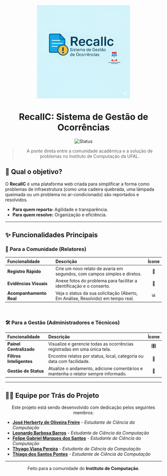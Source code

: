 <div align="center">
  <img src="./logo.png" alt="RecalIC Logo" width="300"/>

  # **RecalIC: Sistema de Gestão de Ocorrências**
  
  ![Status](https://img.shields.io/badge/status-em%20desenvolvimento-yellow)
  

  > A ponte direta entre a comunidade acadêmica e a solução de problemas no Instituto de Computação da UFAL.

</div>

## 🎯 Qual o objetivo?

O **RecalIC** é uma plataforma web criada para simplificar a forma como problemas de infraestrutura (como uma cadeira quebrada, uma lâmpada queimada ou um problema no ar-condicionado) são reportados e resolvidos.

- **Para quem reporta:** Agilidade e transparência.
- **Para quem resolve:** Organização e eficiência.

---

## ✨ Funcionalidades Principais

### 👤 **Para a Comunidade (Relatores)**

| Funcionalidade | Descrição | Ícone |
| :--- | :--- | :---: |
| **Registro Rápido** | Crie um novo relato de avaria em segundos, com campos simples e diretos. | 📝 |
| **Evidências Visuais** | Anexe fotos do problema para facilitar a identificação e o conserto. | 📸 |
| **Acompanhamento Real** | Veja o status da sua solicitação (Aberto, Em Análise, Resolvido) em tempo real. | 📊 |


<br>

### 🛠️ **Para a Gestão (Administradores e Técnicos)**

| Funcionalidade | Descrição | Ícone |
| :--- | :--- | :---: |
| **Painel Centralizado** | Visualize e gerencie todas as ocorrências registradas em uma única tela. | 🎛️ |
| **Filtros Inteligentes**| Encontre relatos por status, local, categoria ou data com facilidade. | 🔎 |
| **Gestão de Status** | Atualize o andamento, adicione comentários e mantenha o relator sempre informado. | 🔄 |

---

## 👨‍💻 Equipe por Trás do Projeto
<p align="center">Este projeto está sendo desenvolvido com dedicação pelos seguintes membros:</p>

- **[José Herberty de Oliveira Freire](https://github.com/HerbertyFreire)** - *Estudante de Ciência da Computação*
- **[Leonardo Barbosa Barros](https://github.com/leonardobrrs)** - *Estudante de Ciência da Computação*
- **[Felipe Gabriel Marques dos Santos](https://github.com/22felipe)** - *Estudante de Ciência da Computação*
- **[Thyago Viana Pereira](https://github.com/thyagoviana)** - *Estudante de Ciência da Computação*
- **[Thiago dos Santos Pontes](https://github.com/thiagodsp-max)** - *Estudante de Ciência da Computação*

---

<div align="center">
  <p>Feito para a comunidade do <strong>Instituto de Computação</strong>.</p>
</div>

